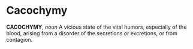 # Cacochymy

**CACOCHYMY**, _noun_ A vicious state of the vital humors, especially of the blood, arising from a disorder of the secretions or excretions, or from contagion.